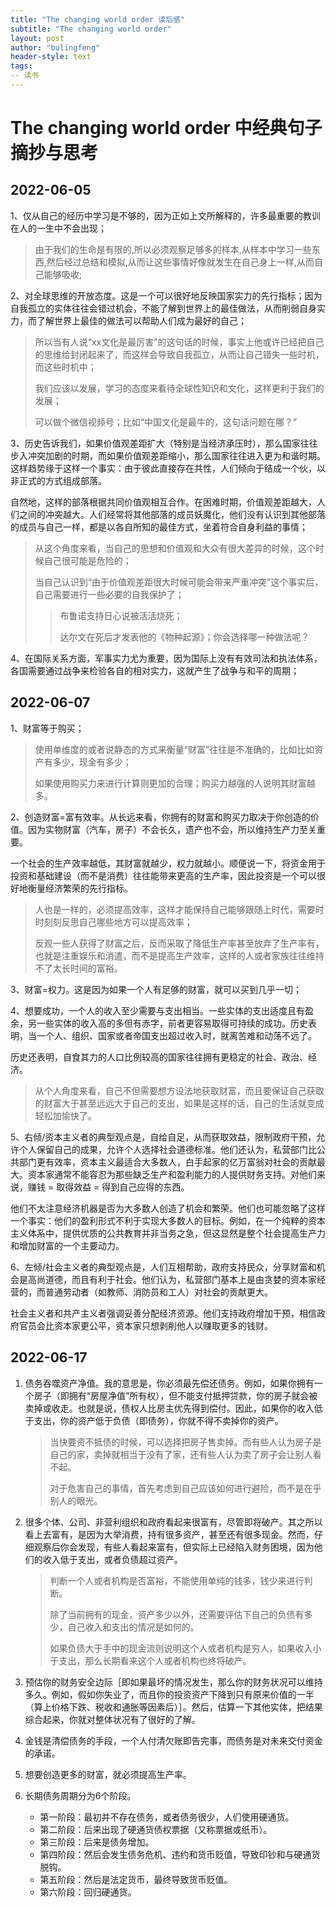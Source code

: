 ```yaml
---
title: "The changing world order 读后感"
subtitle: "The changing world order"
layout: post
author: "bulingfeng"
header-style: text
tags:
-- 读书
---
```


# The changing world order 中经典句子摘抄与思考

## 2022-06-05

1、仅从自己的经历中学习是不够的，因为正如上文所解释的，许多最重要的教训在人的一生中不会出现；

> 由于我们的生命是有限的,所以必须观察足够多的样本,从样本中学习一些东西,然后经过总结和模拟,从而让这些事情好像就发生在自己身上一样,从而自己能够吸收;

2、对全球思维的开放态度。这是一个可以很好地反映国家实力的先行指标；因为自我孤立的实体往往会错过机会，不能了解到世界上的最佳做法，从而削弱自身实力，而了解世界上最佳的做法可以帮助人们成为最好的自己；

> 所以当有人说“xx文化是最厉害”的这句话的时候，事实上他或许已经把自己的思维给封闭起来了，而这样会导致自我孤立，从而让自己错失一些时机，而这些时机中；
>
> 我们应该以发展，学习的态度来看待全球性知识和文化，这样更利于我们的发展；
>
> 可以做个微信视频号；比如“中国文化是最牛的，这句话问题在哪？”

3、历史告诉我们，如果价值观差距扩大（特别是当经济承压时），那么国家往往步入冲突加剧的时期，而如果价值观差距缩小，那么国家往往进入更为和谐时期。这样趋势缘于这样一个事实：由于彼此直接存在共性，人们倾向于结成一个伙，以非正式的方式组成部落。

自然地，这样的部落根据共同价值观相互合作。在困难时期，价值观差距越大，人们之间的冲突越大。人们经常将其他部落的成员妖魔化，他们没有认识到其他部落的成员与自己一样，都是以各自所知的最佳方式，坐着符合自身利益的事情；

> 从这个角度来看，当自己的思想和价值观和大众有很大差异的时候，这个时候自己很可能是危险的；
>
> 当自己认识到“由于价值观差距很大时候可能会带来严重冲突”这个事实后，自己需要进行一些必要的自我保护了；
>
> > 布鲁诺支持日心说被活活烧死；
> >
> > 达尔文在死后才发表他的《物种起源》；你会选择哪一种做法呢？

4、在国际关系方面，军事实力尤为重要，因为国际上没有有效司法和执法体系，各国需要通过战争来检验各自的相对实力，这就产生了战争与和平的周期；

## 2022-06-07

1、财富等于购买；

> 使用单维度的或者说静态的方式来衡量“财富”往往是不准确的，比如比如资产有多少，现金有多少；
>
> 如果使用购买力来进行计算则更加的合理；购买力越强的人说明其财富越多。

2、创造财富=富有效率。从长远来看，你拥有的财富和购买力取决于你创造的价值。因为实物财富（汽车，房子）不会长久，遗产也不会，所以维持生产力至关重要。

一个社会的生产效率越低，其财富就越少，权力就越小。顺便说一下，将资金用于投资和基础建设（而不是消费）往往能带来更高的生产率，因此投资是一个可以很好地衡量经济繁荣的先行指标。

> 人也是一样的，必须提高效率，这样才能保持自己能够跟随上时代，需要时时刻刻反思自己哪些地方可以提高效率；
>
> 反观一些人获得了财富之后，反而采取了降低生产率甚至放弃了生产率有，也就是注重娱乐和消遣，而不是提高生产效率，这样的人或者家族往往维持不了太长时间的富裕。

3、财富=权力。这是因为如果一个人有足够的财富，就可以买到几乎一切；

4、想要成功，一个人的收入至少需要与支出相当。一些实体的支出适度且有盈余，另一些实体的收入高的多但有赤字，前者更容易取得可持续的成功。历史表明，当一个人、组织、国家或者帝国支出超过收入时，就离苦难和动荡不远了。

历史还表明，自食其力的人口比例较高的国家往往拥有更稳定的社会、政治、经济。

> 从个人角度来看，自己不但需要想方设法地获取财富，而且要保证自己获取的财富大于甚至远远大于自己的支出，如果是这样的话，自己的生活就变成轻松加愉快了。

5、右倾/资本主义者的典型观点是，自给自足，从而获取效益，限制政府干预，允许个人保留自己的成果，允许个人选择社会道德标准。他们还认为，私营部门比公共部门更有效率，资本主义最适合大多数人，白手起家的亿万富翁对社会的贡献最大。资本家通常不能容忍为那些缺乏生产和盈利能力的人提供财务支持。对他们来说，赚钱 = 取得效益 = 得到自己应得的东西。

他们不太注意经济机器是否为大多数人创造了机会和繁荣。他们也可能忽略了这样一个事实：他们的盈利形式不利于实现大多数人的目标。例如，在一个纯粹的资本主义体系中，提供优质的公共教育并非当务之急，但这显然是整个社会提高生产力和增加财富的一个主要动力。

6、左倾/社会主义者的典型观点是，人们互相帮助，政府支持民众，分享财富和机会是高尚道德，而且有利于社会。他们认为，私营部门基本上是由贪婪的资本家经营的，而普通劳动者（如教师、消防员和工人）对社会的贡献更大。

社会主义者和共产主义者强调妥善分配经济资源。他们支持政府增加干预，相信政府官员会比资本家更公平，资本家只想剥削他人以赚取更多的钱财。

## 2022-06-17

1. 债务吞噬资产净值。我的意思是，你必须最先偿还债务。例如，如果你拥有一个房子（即拥有“房屋净值”所有权），但不能支付抵押贷款，你的房子就会被卖掉或收走。也就是说，债权人比房主优先得到偿付。因此，如果你的收入低于支出，你的资产低于负债（即债务），你就不得不卖掉你的资产。

   > 当快要资不抵债的时候，可以选择把房子售卖掉。而有些人认为房子是自己的家，卖掉就相当于没有了家，还有些人认为卖了房子会让别人看不起。
   >
   > 对于危害自己的事情，首先考虑到自己应该如何进行避险，而不是在乎别人的眼光。

2. 很多个体、公司、非营利组织和政府看起来很富有，尽管即将破产。其之所以看上去富有，是因为大举消费，持有很多资产，甚至还有很多现金。然而，仔细观察后你会发现，有些人看起来富有，但实际上已经陷入财务困境，因为他们的收入低于支出，或者负债超过资产。

   >判断一个人或者机构是否富裕，不能使用单纯的钱多，钱少来进行判断。
   >
   >除了当前拥有的现金，资产多少以外，还需要评估下自己的负债有多少，自己收入和支出的情况是如何的。
   >
   >如果负债大于手中的现金流则说明这个人或者机构是穷人，如果收入小于支出，那么长期看来这个人或者机构也终将破产。

3. 预估你的财务安全边际［即如果最坏的情况发生，那么你的财务状况可以维持多久。例如，假如你失业了，而且你的投资资产下降到只有原来价值的一半（算上价格下跌、税收和通胀等因素后）］。然后，估算一下其他实体，把结果综合起来，你就对整体状况有了很好的了解。

4. 金钱是清偿债务的手段，一个人付清欠账即告完事，而债务是对未来交付资金的承诺。

5. 想要创造更多的财富，就必须提高生产率。

6. 长期债务周期分为6个阶段。

   - 第一阶段：最初并不存在债务，或者债务很少，人们使用硬通货。
   - 第二阶段：后来出现了硬通货债权票据（又称票据或纸币）。
   - 第三阶段：后来是债务增加。
   - 第四阶段：然后会发生债务危机、违约和货币贬值，导致印钞和与硬通货脱钩。
   - 第五阶段：然后是法定货币，最终导致货币贬值。
   - 第六阶段：回归硬通货。